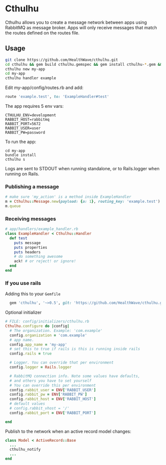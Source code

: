 # Cthulhu
Cthulhu allows you to create a message network between apps using RabbitMQ as message broker. Apps will only receive messages that match the routes defined on the routes file.

## Usage
```bash
git clone https://github.com/HealthWave/cthulhu.git
cd cthulhu && gem build cthulhu.gemspec && gem install cthulhu-*.gem && rm cthulhu-*.gem && cd ..
cthulhu new my-app
cd my-app
cthulhu handler example

```

Edit my-app/config/routes.rb and add:

```ruby
route 'example.test', to: 'ExampleHandler#test'
```

The app requires 5 env vars:
```
CTHULHU_ENV=development
RABBIT_HOST=rabbitmq
RABBIT_PORT=5672
RABBIT_USER=user
RABBIT_PW=password
```

To run the app:
```
cd my-app
bundle install
cthulhu s
```

Logs are sent to STDOUT when running standalone, or to Rails.logger when running on Rails.

### Publishing a message
```ruby
# make sure 'my_action' is a method inside ExampleHandler
m = Cthulhu::Message.new(payload: {a: 1}, routing_key: 'example.test')
m.queue
```

### Receiving messages
```ruby
# app/handlers/example_handler.rb
class ExampleHandler < Cthulhu::Handler
  def test
    puts message
    puts properties
    puts headers
    # do something awesome
    ack! # or reject! or ignore!
  end
end
```

### If you use rails

Adding this to your `Gemfile`
```ruby
  gem 'cthulhu', '~>0.5', git: 'https://github.com/HealthWave/cthulhu.git'
```
Optional initializer
```ruby
# FILE: config/initializers/cthulhu.rb
Cthulhu.configure do |config|
  # The organization. Example: 'com.example'
  config.organization = 'com.example'
  # app name.
  config.app_name = 'my-app'
  # set this to true if rails is this is running inside rails
  config.rails = true

  # Logger. You can override that per environment
  config.logger = Rails.logger

  # RabbitMQ connection info. Note some values have defaults,
  # and others you have to set yourself
  # You can override this per environment
  config.rabbit_user = ENV['RABBIT_USER']
  config.rabbit_pw = ENV['RABBIT_PW']
  config.rabbit_host = ENV['RABBIT_HOST']
  # default values
  # config.rabbit_vhost = '/'
  config.rabbit_port = ENV['RABBIT_PORT']

end

```
Publish to the network when an active record model changes:
```ruby
class Model < ActiveRecord::Base
  ...
  cthulhu_notify
  ...
end
```
